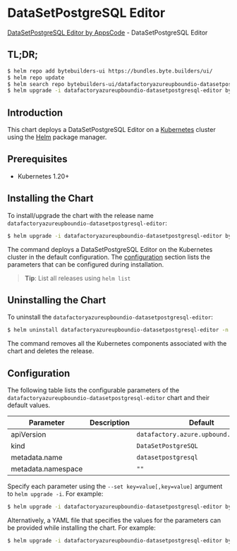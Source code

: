 # DataSetPostgreSQL Editor

[DataSetPostgreSQL Editor by AppsCode](https://byte.builders) - DataSetPostgreSQL Editor

## TL;DR;

```bash
$ helm repo add bytebuilders-ui https://bundles.byte.builders/ui/
$ helm repo update
$ helm search repo bytebuilders-ui/datafactoryazureupboundio-datasetpostgresql-editor --version=v0.4.18
$ helm upgrade -i datafactoryazureupboundio-datasetpostgresql-editor bytebuilders-ui/datafactoryazureupboundio-datasetpostgresql-editor -n default --create-namespace --version=v0.4.18
```

## Introduction

This chart deploys a DataSetPostgreSQL Editor on a [Kubernetes](http://kubernetes.io) cluster using the [Helm](https://helm.sh) package manager.

## Prerequisites

- Kubernetes 1.20+

## Installing the Chart

To install/upgrade the chart with the release name `datafactoryazureupboundio-datasetpostgresql-editor`:

```bash
$ helm upgrade -i datafactoryazureupboundio-datasetpostgresql-editor bytebuilders-ui/datafactoryazureupboundio-datasetpostgresql-editor -n default --create-namespace --version=v0.4.18
```

The command deploys a DataSetPostgreSQL Editor on the Kubernetes cluster in the default configuration. The [configuration](#configuration) section lists the parameters that can be configured during installation.

> **Tip**: List all releases using `helm list`

## Uninstalling the Chart

To uninstall the `datafactoryazureupboundio-datasetpostgresql-editor`:

```bash
$ helm uninstall datafactoryazureupboundio-datasetpostgresql-editor -n default
```

The command removes all the Kubernetes components associated with the chart and deletes the release.

## Configuration

The following table lists the configurable parameters of the `datafactoryazureupboundio-datasetpostgresql-editor` chart and their default values.

|     Parameter      | Description |                      Default                      |
|--------------------|-------------|---------------------------------------------------|
| apiVersion         |             | <code>datafactory.azure.upbound.io/v1beta1</code> |
| kind               |             | <code>DataSetPostgreSQL</code>                    |
| metadata.name      |             | <code>datasetpostgresql</code>                    |
| metadata.namespace |             | <code>""</code>                                   |


Specify each parameter using the `--set key=value[,key=value]` argument to `helm upgrade -i`. For example:

```bash
$ helm upgrade -i datafactoryazureupboundio-datasetpostgresql-editor bytebuilders-ui/datafactoryazureupboundio-datasetpostgresql-editor -n default --create-namespace --version=v0.4.18 --set apiVersion=datafactory.azure.upbound.io/v1beta1
```

Alternatively, a YAML file that specifies the values for the parameters can be provided while
installing the chart. For example:

```bash
$ helm upgrade -i datafactoryazureupboundio-datasetpostgresql-editor bytebuilders-ui/datafactoryazureupboundio-datasetpostgresql-editor -n default --create-namespace --version=v0.4.18 --values values.yaml
```
